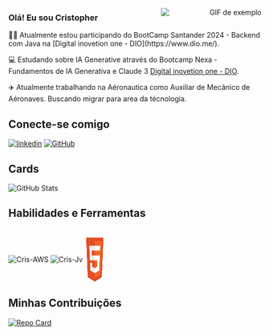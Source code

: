 <p align="right">
  <img src="https://media.giphy.com/media/tocXCNSHGemCq8FEsD/giphy.gif" min-width="400px" max-width="400px" align="right" alt="GIF de exemplo" width="200"/>
</p>

### Olá! Eu sou Cristopher
<p>🧑‍💻 Atualmente estou participando do BootCamp Santander 2024 - Backend com Java na [Digital inovetion one - DIO](https://www.dio.me/).

  💻 Estudando sobre IA Generative através do Bootcamp Nexa - Fundamentos de IA Generativa e Claude 3 [Digital inovetion one - DIO](https://www.dio.me/).
  
  ✈️ Atualmente trabalhando na Aéronautica como Auxiliar de Mecânico de Aéronaves. Buscando migrar para area da técnologia.</p> 


## Conecte-se comigo 
[![linkedin](https://img.shields.io/badge/linkedin-000?style=for-the-badge&logo=linkedin&logoColor=30A3DC)](https://www.linkedin.com/in/cristopher-andrade-de-medeiros-879a2b165?utm_source=share&utm_campaign=share_via&utm_content=profile&utm_medium=android_app) 
[![GitHub](https://img.shields.io/badge/GitHub-000?style=for-the-badge&logo=github&logoColor=30A3DC)](https://github.com/cristopheroan)


## Cards 
![GitHub Stats](https://github-readme-stats.vercel.app/api?username=cristopheroan&hide=stars&theme=transparent&bg_color=000&border_color=30A3DC&show_icons=true&icon_color=0047AB&title_color=39FF14&text_color=FFF)



## Habilidades e Ferramentas

<div style="display: inline_block"><br>
  <img align="center" alt="Cris-AWS" height="90" width="50" src="https://cdn.jsdelivr.net/gh/devicons/devicon@latest/icons/amazonwebservices/amazonwebservices-original-wordmark.svg" />     
  <img align="center" alt="Cris-Jv" height="90" width="60" src="https://cdn.jsdelivr.net/gh/devicons/devicon@latest/icons/java/java-original-wordmark.svg" />
  <img align="center" alt="Cris-HTML" height="90" width="40" src="https://raw.githubusercontent.com/devicons/devicon/master/icons/html5/html5-original.svg">
 
</div>


            
          
## Minhas Contribuições
[![Repo Card](https://github-readme-stats.vercel.app/api/pin/?username=cristopheroan&repo=dio-lab-open-source-cris&bg_color=000&border_color=30A3DC&show_icons=true&icon_color=30A3DC&title_color=E94D5F&text_color=FFF)](https://github.com/cristopheroan/dio-lab-open-source-cris)
